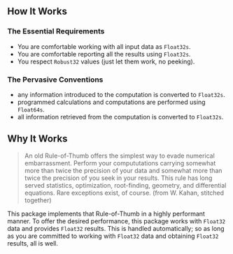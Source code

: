 ## How It Works

### The Essential Requirements

- You are comfortable working with all input data as `Float32s`.
- You are comfortable reporting all the results using `Float32s`.
- You respect `Robust32` values (just let them work, no peeking).

### The Pervasive Conventions

- any information introduced to the computation is converted to `Float32s`.
- programmed calculations and computations are performed using `Float64s`.
- all information retrieved from the computation is converted to `Float32s`.

## Why It Works


> An old Rule-of-Thumb offers the simplest way to evade numerical embarrassment.
 Perform your compututations carrying somewhat more than twice the precision
 of your data and somewhat more than twice the precision of you seek in your results.
 This rule has long served statistics, optimization, root-finding, geometry,
 and differential equations. Rare exceptions exist, of course.
 > (from W. Kahan, stitched together)
 
 This package implements that Rule-of-Thumb in a highly performant manner.
 To offer the desired performance, this package works with `Float32` data
 and provides `Float32` results.  This is handled automatically; so as long
 as you are committed to working with `Float32` data and obtaining `Float32`
 results, all is well.

